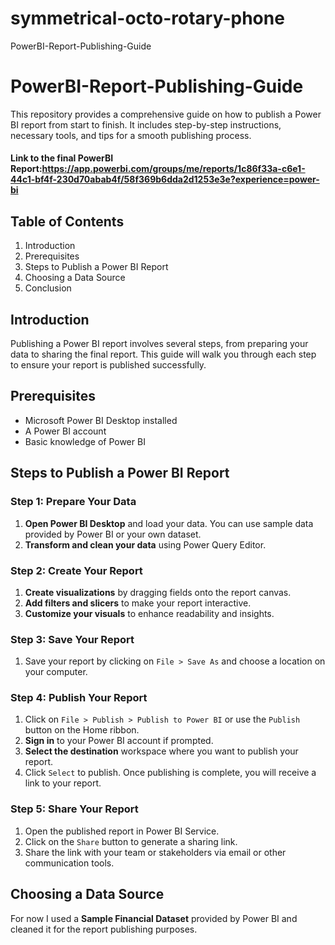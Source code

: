# symmetrical-octo-rotary-phone
PowerBI-Report-Publishing-Guide
# PowerBI-Report-Publishing-Guide

This repository provides a comprehensive guide on how to publish a Power BI report from start to finish. It includes step-by-step instructions, necessary tools, and tips for a smooth publishing process. 
#### Link to the final PowerBI Report:https://app.powerbi.com/groups/me/reports/1c86f33a-c6e1-44c1-bf4f-230d70abab4f/58f369b6dda2d1253e3e?experience=power-bi

## Table of Contents
1. Introduction
2. Prerequisites
3. Steps to Publish a Power BI Report
4. Choosing a Data Source
5. Conclusion

## Introduction
Publishing a Power BI report involves several steps, from preparing your data to sharing the final report. This guide will walk you through each step to ensure your report is published successfully.

## Prerequisites
- Microsoft Power BI Desktop installed
- A Power BI account
- Basic knowledge of Power BI

## Steps to Publish a Power BI Report

### Step 1: Prepare Your Data
1. **Open Power BI Desktop** and load your data. You can use sample data provided by Power BI or your own dataset.
2. **Transform and clean your data** using Power Query Editor.

### Step 2: Create Your Report
1. **Create visualizations** by dragging fields onto the report canvas.
2. **Add filters and slicers** to make your report interactive.
3. **Customize your visuals** to enhance readability and insights.

### Step 3: Save Your Report
1. Save your report by clicking on `File > Save As` and choose a location on your computer.

### Step 4: Publish Your Report
1. Click on `File > Publish > Publish to Power BI` or use the `Publish` button on the Home ribbon.
2. **Sign in** to your Power BI account if prompted.
3. **Select the destination** workspace where you want to publish your report.
4. Click `Select` to publish. Once publishing is complete, you will receive a link to your report.

### Step 5: Share Your Report
1. Open the published report in Power BI Service.
2. Click on the `Share` button to generate a sharing link.
3. Share the link with your team or stakeholders via email or other communication tools.

## Choosing a Data Source
For now I used a **Sample Financial Dataset** provided by Power BI and cleaned it for the report publishing purposes.
